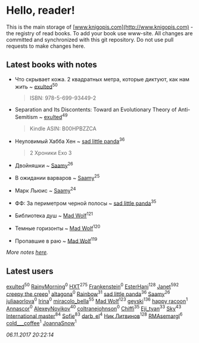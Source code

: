 # Hello, reader!
This is the main storage of [www.knigopis.com](http://www.knigopis.com) - the registry of read books.
To add your book use www-site. All changes are committed and synchronized with this git repository.
Do not use pull requests to make changes here.


## Latest books with notes
* Что скрывает кожа. 2 квадратных метра, которые диктуют, как нам жить ~ [exulted](users/100/100599204551896265722-google)<sup>50</sup>
    > ISBN: 978-5-699-93449-2

* Separation and Its Discontents: Toward an Evolutionary Theory of Anti-Semitism ~ [exulted](users/100/100599204551896265722-google)<sup>49</sup>
    > Kindle
    > ASIN: B00HPBZZCA

* Неуловимый Хабба Хен ~ [sad little panda](users/188/1882525281990290-facebook)<sup>36</sup>
    > 2 Хроники Ехо 3

* Двойняшки ~ [Saamy](users/115/115226508-vkontakte)<sup>26</sup>

* В ожидании варваров ~ [Saamy](users/115/115226508-vkontakte)<sup>25</sup>

* Марк Льюис ~ [Saamy](users/115/115226508-vkontakte)<sup>24</sup>

* ФФ: За периметром черной полосы ~ [sad little panda](users/188/1882525281990290-facebook)<sup>35</sup>

* Библиотека душ ~ [Mad Wolf](users/947/94738840-vkontakte)<sup>121</sup>

* Темные горизонты ~ [Mad Wolf](users/947/94738840-vkontakte)<sup>120</sup>

* Пропавшие в раю ~ [Mad Wolf](users/947/94738840-vkontakte)<sup>119</sup>


_More notes [here](latest_books_with_notes.md)._


## Latest users
[exulted](users/100/100599204551896265722-google)<sup>50</sup> 
[RainyMorning](users/100/100779836483978880031-google)<sup>0</sup> 
[HXT](users/100/100002563462782-facebook)<sup>275</sup> 
[Frankenstein](users/791/79123726-vkontakte)<sup>0</sup> 
[EsterHani](users/305/30558181-vkontakte)<sup>128</sup> 
[Janet](users/108/108113656204404967440-google)<sup>592</sup> 
[creepy the creep](users/765/76561198074910028-steam)<sup>1</sup> 
[altagona](users/173/17345048-vkontakte)<sup>0</sup> 
[Rainbow](users/109/109787328219839805802-google)<sup>31</sup> 
[sad little panda](users/188/1882525281990290-facebook)<sup>36</sup> 
[Saamy](users/115/115226508-vkontakte)<sup>26</sup> 
[juliaaorlova](users/159/159437508-vkontakte)<sup>0</sup> 
[Irina](users/113/113960663475359392680-google)<sup>0</sup> 
[miracolo_bella](users/180/180139283-vkontakte)<sup>55</sup> 
[Mad Wolf](users/947/94738840-vkontakte)<sup>123</sup> 
[geyski](users/221/221959664-vkontakte)<sup>136</sup> 
[happy racoon](users/111/111457946792566623164-google)<sup>1</sup> 
[Annascor](users/103/103601326114648384406-google)<sup>0</sup> 
[AlexeyNovikov](users/170/170278332-vkontakte)<sup>40</sup> 
[coltranejohnson](users/330/330150317-vkontakte)<sup>0</sup> 
[Chiffi](users/105/105831994080785626680-google)<sup>35</sup> 
[Eji_tyan](users/235/2352103981-twitter)<sup>33</sup> 
[Sky](users/118/118049897850017649660-google)<sup>43</sup> 
[International master](users/741/74140988-vkontakte)<sup>84</sup> 
[Sofie](users/485/48568611-vkontakte)<sup>83</sup> 
[darb_el](users/184/184135339-vkontakte)<sup>4</sup> 
[Ник Литвинов](users/241/241974816-vkontakte)<sup>128</sup> 
[RMAsemargl](users/117/117414656376251989959-google)<sup>6</sup> 
[cold___coffee](users/133/133246162-vkontakte)<sup>1</sup> 
[JoannaSnow](users/700/700734347037442048-twitter)<sup>1</sup> 


_06.11.2017 20:22:14_
